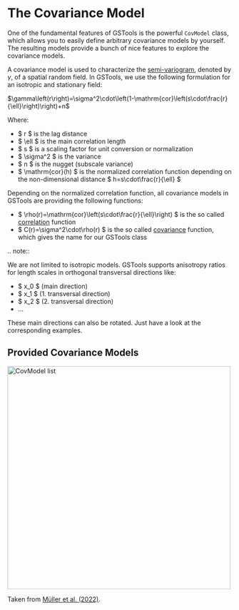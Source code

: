 # The Covariance Model

One of the fundamental features of GSTools is the powerful `CovModel` class, which allows you to easily define arbitrary covariance models by
yourself. The resulting models provide a bunch of nice features to explore the
covariance models.

A covariance model is used to characterize the
[semi-variogram](https://en.wikipedia.org/wiki/Variogram#Semivariogram),
denoted by $\gamma$, of a spatial random field.
In GSTools, we use the following formulation for an isotropic and stationary field:

$\gamma\left(r\right)=\sigma^2\cdot\left(1-\mathrm{cor}\left(s\cdot\frac{r}{\ell}\right)\right)+n$

Where:

  - $ r $ is the lag distance
  - $ \ell $ is the main correlation length
  - $ s $ is a scaling factor for unit conversion or normalization
  - $ \sigma^2 $ is the variance
  - $ n $ is the nugget (subscale variance)
  - $ \mathrm{cor}(h) $ is the normalized correlation function depending on
    the non-dimensional distance $ h=s\cdot\frac{r}{\ell} $

Depending on the normalized correlation function, all covariance models in
GSTools are providing the following functions:

  - $ \rho(r)=\mathrm{cor}\left(s\cdot\frac{r}{\ell}\right) $
    is the so called
    [correlation](https://en.wikipedia.org/wiki/Autocovariance#Normalization)
    function
  - $ C(r)=\sigma^2\cdot\rho(r) $ is the so called
    [covariance](https://en.wikipedia.org/wiki/Covariance_function)
    function, which gives the name for our GSTools class

.. note::

   We are not limited to isotropic models. GSTools supports anisotropy ratios
   for length scales in orthogonal transversal directions like:

   - $ x_0 $ (main direction)
   - $ x_1 $ (1. transversal direction)
   - $ x_2 $ (2. transversal direction)
   - ...

   These main directions can also be rotated.
   Just have a look at the corresponding examples.

## Provided Covariance Models

<img src="https://gmd.copernicus.org/articles/15/3161/2022/gmd-15-3161-2022-t01-web.png" alt="CovModel list" width="500px"/></img>

Taken from [Müller et al. (2022)](https://doi.org/10.5194/gmd-15-3161-2022).
